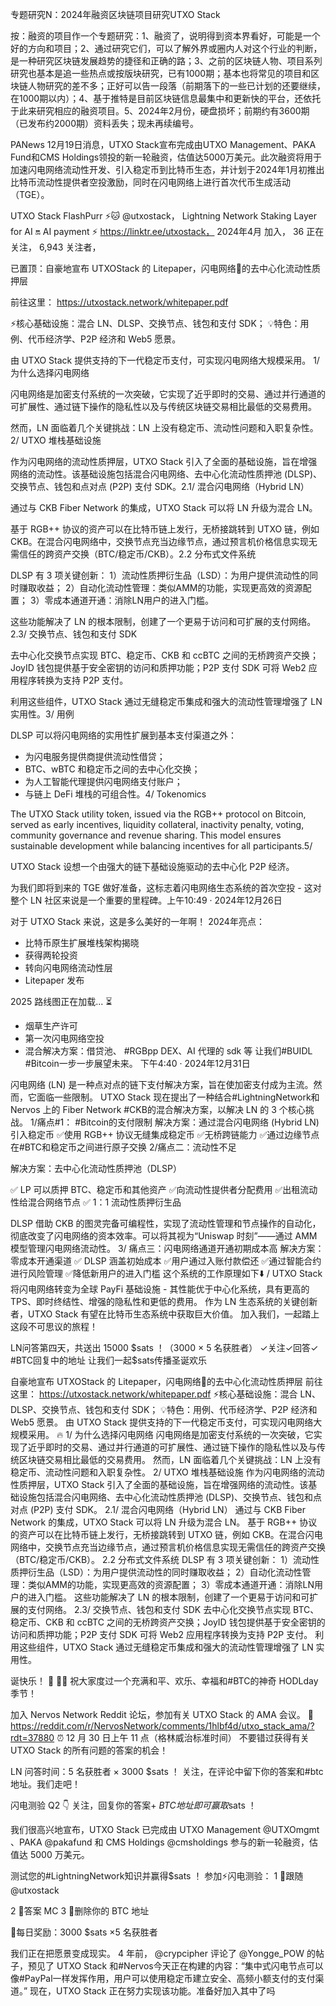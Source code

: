 专题研究N：2024年融资区块链项目研究UTXO Stack

按：融资的项目作一个专题研究：1、融资了，说明得到资本界看好，可能是一个好的方向和项目；2、通过研究它们，可以了解外界或圈内人对这个行业的判断，是一种研究区块链发展趋势的捷径和正确的路；3、之前的区块链人物、项目系列研究也基本是追一些热点或按版块研究，已有1000期；基本也将常见的项目和区块链人物研究的差不多；正好可以告一段落（前期落下的一些已计划的还要继续，在1000期以内）；4、基于推特是目前区块链信息最集中和更新快的平台，还依托于此来研究相应的融资项目。5、2024年2月份，硬盘损坏；前期约有3600期（已发布约2000期）资料丢失；现未再续编号。

PANews 12月19日消息，UTXO Stack宣布完成由UTXO Management、PAKA Fund和CMS Holdings领投的新一轮融资，估值达5000万美元。此次融资将用于加速闪电网络流动性开发、引入稳定币到比特币生态，并计划于2024年1月初推出比特币流动性提供者空投激励，同时在闪电网络上进行首次代币生成活动（TGE）。

UTXO Stack FlashPurr 
⚡️🐱
@utxostack，
Lightning Network Staking Layer for AI 🔛 AI payment ⚡️
https://linktr.ee/utxostack，
2024年4月 加入，
36 正在关注，
6,943 关注者，


已置顶：自豪地宣布 UTXOStack 的 Litepaper，闪电网络📑的去中心化流动性质押层

前往这里： https://utxostack.network/whitepaper.pdf

⚡️核心基础设施：混合 LN、DLSP、交换节点、钱包和支付 SDK；
💡特色：用例、代币经济学、P2P 经济和 Web5 愿景。

由 UTXO Stack 提供支持的下一代稳定币支付，可实现闪电网络大规模采用。 1/ 为什么选择闪电网络

闪电网络是加密支付系统的一次突破，它实现了近乎即时的交易、通过并行通道的可扩展性、通过链下操作的隐私性以及与传统区块链交易相比最低的交易费用。

然而，LN 面临着几个关键挑战：LN 上没有稳定币、流动性问题和入职复杂性。2/ UTXO 堆栈基础设施

作为闪电网络的流动性质押层，UTXO Stack 引入了全面的基础设施，旨在增强网络的流动性。该基础设施包括混合闪电网络、去中心化流动性质押池 (DL​​SP)、交换节点、钱包和点对点 (P2P) 支付 SDK。2.1/ 混合闪电网络（Hybrid LN）

通过与 CKB Fiber Network 的集成，UTXO Stack 可以将 LN 升级为混合 LN。

基于 RGB++ 协议的资产可以在比特币链上发行，无桥接跳转到 UTXO 链，例如 CKB。在混合闪电网络中，交换节点充当边缘节点，通过预言机价格信息实现无需信任的跨资产交换（BTC/稳定币/CKB）。2.2 分布式文件系统

DLSP 有 3 项关键创新：
1）流动性质押衍生品（LSD）：为用户提供流动性的同时赚取收益；
2）自动化流动性管理：类似AMM的功能，实现更高效的资源配置；
3）零成本通道开通：消除LN用户的进入门槛。

这些功能解决了 LN 的根本限制，创建了一个更易于访问和可扩展的支付网络。2.3/ 交换节点、钱包和支付 SDK

去中心化交换节点实现 BTC、稳定币、CKB 和 ccBTC 之间的无桥跨资产交换；JoyID 钱包提供基于安全密钥的访问和质押功能；P2P 支付 SDK 可将 Web2 应用程序转换为支持 P2P 支付。

利用这些组件，UTXO Stack 通过无缝稳定币集成和强大的流动性管理增强了 LN 实用性。3/ 用例

DLSP 可以将闪电网络的实用性扩展到基本支付渠道之外：
- 为闪电服务提供商提供流动性借贷；
- BTC、wBTC 和稳定币之间的去中心化交换；
- 为人工智能代理提供闪电网络支付账户；
- 与链上 DeFi 堆栈的可组合性。4/ Tokenomics 

The UTXO Stack utility token, issued via the RGB++ protocol on Bitcoin, served as early incentives, liquidity collateral, inactivity penalty, voting, community governance and revenue sharing. This model ensures sustainable development while balancing incentives for all participants.5/

UTXO Stack 设想一个由强大的链下基础设施驱动的去中心化 P2P 经济。

为我们即将到来的 TGE 做好准备，这标志着闪电网络生态系统的首次空投 - 这对整个 LN 社区来说是一个重要的里程碑。上午10:49 · 2024年12月26日

对于 UTXO Stack 来说，这是多么美好的一年啊！
2024年亮点：
- 比特币原生扩展堆栈架构揭晓
- 获得两轮投资
- 转向闪电网络流动性层
- Litepaper 发布

2025 路线图正在加载... ⏳
- 烟草生产许可
- 第一次闪电网络空投
- 混合解决方案：借贷池、 #RGBpp DEX、AI 代理的 sdk 等
让我们#BUIDL #Bitcoin一步一步展望未来。 下午4:40 · 2024年12月31日

闪电网络 (LN) 是一种点对点的链下支付解决方案，旨在使加密支付成为主流。然而，它面临一些限制。
UTXO Stack 现在提出了一种结合#LightningNetwork和 Nervos 上的 Fiber Network #CKB的混合解决方案，以解决 LN 的 3 个核心挑战。
1/痛点#1： #Bitcoin的支付限制
解决方案：通过混合闪电网络 (Hybrid LN) 引入稳定币
✅使用 RGB++ 协议无缝集成稳定币
✅无桥跨链能力
✅通过边缘节点在#BTC和稳定币之间进行原子交换
2/痛点二：流动性不足

解决方案：去中心化流动性质押池（DLSP）

✅ LP 可以质押 BTC、稳定币和其他资产
✅向流动性提供者分配费用
✅出租流动性给混合网络节点
✅ 1：1 流动性质押衍生品

DLSP 借助 CKB 的图灵完备可编程性，实现了流动性管理和节点操作的自动化，彻底改变了闪电网络的资本效率。可以将其视为“Uniswap 时刻”——通过 AMM 模型管理闪电网络流动性。
3/ 痛点三：闪电网络通道开通初期成本高
解决方案：零成本开通渠道
✅ DLSP 涵盖初始成本
✅用户通过入账付款偿还
✅通过智能合约进行风险管理
✅降低新用户的进入门槛
这个系统的工作原理如下⬇️
/
UTXO Stack 将闪电网络转变为全球 PayFi 基础设施 - 其性能优于中心化系统，具有更高的 TPS、即时终结性、增强的隐私性和更低的费用。
作为 LN 生态系统的关键创新者，UTXO Stack 有望在比特币生态系统中获取巨大价值。
加入我们，一起踏上这段不可思议的旅程！ 

LN问答第四天，共送出 15000 $sats ！（3000 × 5 名获胜者）
✓关注✓回答✓ #BTC回复中的地址
让我们一起$sats传播圣诞欢乐

自豪地宣布 UTXOStack 的 Litepaper，闪电网络📑的去中心化流动性质押层
前往这里： https://utxostack.network/whitepaper.pdf
⚡️核心基础设施：混合 LN、DLSP、交换节点、钱包和支付 SDK；
💡特色：用例、代币经济学、P2P 经济和 Web5 愿景。
由 UTXO Stack 提供支持的下一代稳定币支付，可实现闪电网络大规模采用。 🔥
1/ 为什么选择闪电网络
闪电网络是加密支付系统的一次突破，它实现了近乎即时的交易、通过并行通道的可扩展性、通过链下操作的隐私性以及与传统区块链交易相比最低的交易费用。
然而，LN 面临着几个关键挑战：LN 上没有稳定币、流动性问题和入职复杂性。
2/ UTXO 堆栈基础设施
作为闪电网络的流动性质押层，UTXO Stack 引入了全面的基础设施，旨在增强网络的流动性。该基础设施包括混合闪电网络、去中心化流动性质押池 (DL​​SP)、交换节点、钱包和点对点 (P2P) 支付 SDK。
2.1/ 混合闪电网络（Hybrid LN）
通过与 CKB Fiber Network 的集成，UTXO Stack 可以将 LN 升级为混合 LN。
基于 RGB++ 协议的资产可以在比特币链上发行，无桥接跳转到 UTXO 链，例如 CKB。在混合闪电网络中，交换节点充当边缘节点，通过预言机价格信息实现无需信任的跨资产交换（BTC/稳定币/CKB）。
2.2 分布式文件系统
DLSP 有 3 项关键创新：
1）流动性质押衍生品（LSD）：为用户提供流动性的同时赚取收益；
2）自动化流动性管理：类似AMM的功能，实现更高效的资源配置；
3）零成本通道开通：消除LN用户的进入门槛。
这些功能解决了 LN 的根本限制，创建了一个更易于访问和可扩展的支付网络。
2.3/ 交换节点、钱包和支付 SDK
去中心化交换节点实现 BTC、稳定币、CKB 和 ccBTC 之间的无桥跨资产交换；JoyID 钱包提供基于安全密钥的访问和质押功能；P2P 支付 SDK 可将 Web2 应用程序转换为支持 P2P 支付。
利用这些组件，UTXO Stack 通过无缝稳定币集成和强大的流动性管理增强了 LN 实用性。

诞快乐！ 🎄 🔔🎅
祝大家度过一个充满和平、欢乐、幸福和#BTC的神奇 HODLday 季节！ 

加入 Nervos Network Reddit 论坛，参加有关 UTXO Stack 的 AMA 会议。
📍https://reddit.com/r/NervosNetwork/comments/1hlbf4d/utxo_stack_ama/?rdt=37880
⏰ 12 月 30 日上午 11 点（格林威治标准时间）
不要错过获得有关 UTXO Stack 的所有问题的答案的机会！

 LN 问答时间：5 名获胜者 × 3000 $sats ！
关注，在评论中留下你的答案和#btc地址。我们走吧！

闪电测验 Q2 👇
关注，回复你的答案+ $BTC地址即可赢取$sats ！

我们很高兴地宣布，UTXO Stack 已完成由 UTXO Management 
@UTXOmgmt
 、PAKA 
@pakafund
和 CMS Holdings 
@cmsholdings
参与的新一轮融资，估值达 5000 万美元。

测试您的#LightningNetwork知识并赢得$sats ！
参加⚡️闪电测验：
1 ⃣跟随
@utxostack

2 ⃣答案 MC
3 ⃣删除你的 BTC 地址

🎁每日奖励：3000 $sats ×5 名获胜者

我们正在把愿景变成现实。
4 年前， 
@crypcipher
评论了
@Yongge_POW
的帖子，预见了 UTXO Stack 和#Nervos今天正在构建的内容：“集中式闪电节点可以像#PayPal一样发挥作用，用户可以使用稳定币建立安全、高频小额支付的支付渠道。”
现在，UTXO Stack 正在努力实现该功能。准备好加入其中了吗


